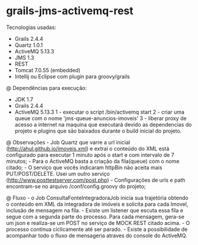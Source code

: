 # grails-jms-activemq-rest


Tecnologias usadas:
 - Grails 2.4.4
 - Quartz 1.0.1
 - ActiveMQ 5.13.3
 - JMS 1.3
 - REST
 - Tomcat 7.0.55 (embedded)
 - Intellij ou Eclipse com plugin para groovy/grails
 
 
 @ Dependências para execução:
   - JDK 1.7
   - Grails 2.4.4
   - ActiveMQ 5.13.3
        1 - executar o script /bin/activemq start
        2 - criar uma queue com o nome 'jms-queue-anuncios-imoveis'
        3 - liberar proxy de acesso a internet na maquina que executará devido as dependencias do projeto e plugins que são baixados durante o build inicial do projeto.
        
   
  @ Observações
    - Job Quartz que varre a url inicial (http://ahul.github.io/imoveis.xml) e extrai o conteúdo do XML está configurado para executar 1 minuto após o 
    start e com intervalo de 7 minutos;
    - Para o ActiveMQ basta a criação da fila(queue) com o nome citado;
    - O serviço que vocês indicaram httpBin não aceita mais PUT/POST/DELETE. Usei um outro serviço (http://www.posttestserver.com/post.php)
    - Configurações de urls e path encontram-se no arquivo /conf/config.groovy do projeto;
    
  @ Fluxo 
    - o Job ConsultaFonteIntegradoraJob inicia sua trajetória obtendo o conteúdo em XML da integradora de imóveis e solicita para cada Imovel,
    inclusão de mensagem na fila.
    - Existe um listener que escuta essa fila e segue com a segunda parte do processo. Para cada mensagem, gera-se um json e realiza-se um POST 
    no serviço de MOCK REST citado acima.
    - O processo continua ciclicamente até ser parado. 
    - Existe a possibilidade de acompanhar todo o fluxo de mensageria atraves do console do ActiveMQ.
   
        
